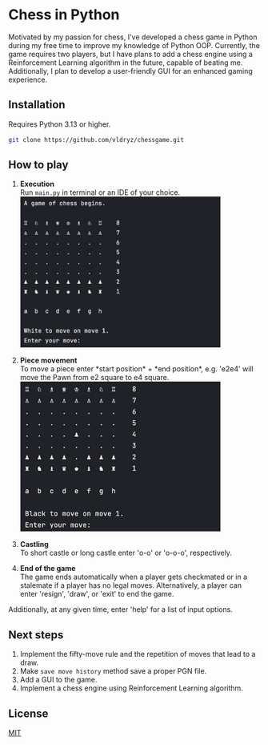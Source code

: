 # Chess in Python

Motivated by my passion for chess, I've developed a chess game in Python during my free time to improve my knowledge of Python OOP. Currently, the game requires two players, but I have plans to add a chess engine using a Reinforcement Learning algorithm in the future, capable of beating me. Additionally, I plan to develop a user-friendly GUI for an enhanced gaming experience.

## Installation
Requires Python 3.13 or higher.

```sh
git clone https://github.com/vldryz/chessgame.git
```

## How to play

1. **Execution** \
Run `main.py` in terminal or an IDE of your choice. <img src="./img/board_default.jpeg" alt="Default Chess Board" width="400" />

2. **Piece movement** \
To move a piece enter \*start position\* + \*end position\*, e.g. 'e2e4' will move the Pawn from e2 square to e4 square.\
   <img src="/img/board_e2e4.jpeg" alt="Chess Board after move e2e4" width="400" />

3. **Castling** \
To short castle or long castle enter 'o-o' or 'o-o-o', respectively.

4. **End of the game** \
The game ends automatically when a player gets checkmated or in a stalemate if a
player has no legal moves. Alternatively, a player can enter 'resign', 'draw', or 'exit'
to end the game.

Additionally, at any given time, enter 'help' for a list of input options.

## Next steps

1. Implement the fifty-move rule and the repetition of moves that lead to a draw.
2. Make `save move history` method save a proper PGN file.
3. Add a GUI to the game.
4. Implement a chess engine using Reinforcement Learning algorithm.

## License
[MIT](https://choosealicense.com/licenses/mit/)
